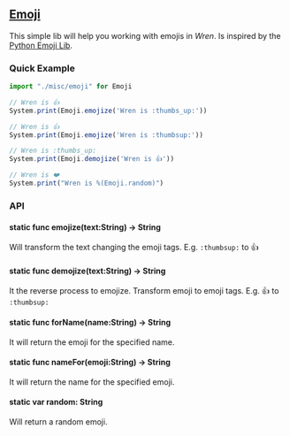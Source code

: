 ## [Emoji](https://github.com/NinjasCL/domepunk/blob/main/src/misc/emoji.wren)

This simple lib will help you working with emojis in _Wren_.
Is inspired by the [Python Emoji Lib](https://pypi.org/project/emoji/).

### Quick Example

```js
import "./misc/emoji" for Emoji

// Wren is 👍
System.print(Emoji.emojize('Wren is :thumbs_up:'))

// Wren is 👍
System.print(Emoji.emojize('Wren is :thumbsup:'))

// Wren is :thumbs_up:
System.print(Emoji.demojize('Wren is 👍'))

// Wren is ❤️
System.print("Wren is %(Emoji.random)")
```

### API

#### static func emojize(text:String) -> String

Will transform the text changing the emoji tags. E.g. `:thumbsup:` to 👍

#### static func demojize(text:String) -> String

It the reverse process to emojize. Transform emoji to emoji tags. E.g. 👍 to `:thumbsup:`

#### static func forName(name:String) -> String

It will return the emoji for the specified name.

#### static func nameFor(emoji:String) -> String

It will return the name for the specified emoji.

#### static var random: String

Will return a random emoji.
